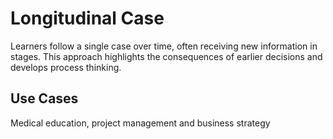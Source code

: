 # Longitudinal Case

Learners follow a single case over time, often receiving new information in stages. This approach highlights the consequences of earlier decisions and develops process thinking.

## Use Cases
Medical education, project management and business strategy
